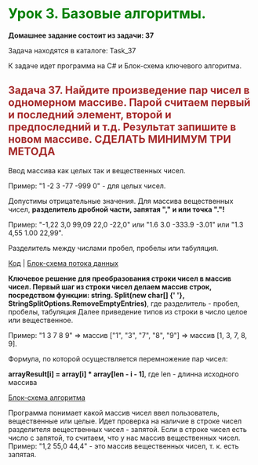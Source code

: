 #
# <span style="color: green"> Урок 3. Базовые алгоритмы. </span>

 __Домашнее задание состоит из задачи: 37__
 
 Задача находятся в каталоге: Task_37
 
 К задаче идет программа на C# и Блок-схема ключевого алгоритма.


## <span style="color: brown"> Задача 37. Найдите произведение пар чисел в одномерном массиве. Парой считаем первый и последний элемент, второй и предпоследний и т.д. Результат запишите в новом массиве. СДЕЛАТЬ МИНИМУМ ТРИ МЕТОДА </span>


Ввод массива как целых так и вещественных чисел.

Пример: "1  -2  3  -77  -999 0" - для целых чисел.

Допустимы отрицательные значения.
Для массива вещественных чисел, __разделитель дробной части, запятая "," и или точка "."!__

Пример: "-1,22  3,0  99,09  22,0  -22,0" или "1.6 3.0 -333.9 -3.01" или "1.3 4,55 1.00 22,99".

Разделитель между числами пробел, пробелы или табуляция.

[Код](Task_37/Program.cs) | [Блок-схема потока данных](/diagram.drawio.png)

__Ключевое решение для преобразования строки чисел в массив чисел. Первый шаг из строки чисел делаем массив строк, посредством функции: string. Split(new char[] {' '}, StringSplitOptions.RemoveEmptyEntries)__, где разделитель - пробел, пробелы, табуляция
Далее приведение типов из строки в число целое или вещественное.

Пример: "1 3 7 8 9" => массив ["1", "3", "7", "8", "9"] => массив [1, 3, 7, 8, 9].

Формула, по которой осуществляется перемножение пар чисел:

__arrayResult[i] = array[i] * array[len - i - 1]__, где len - длинна исходного массива

[Блок-схема алгоритма](/algoritm.drawio.png)

Программа понимает какой массив чисел ввел пользователь, вещественные или целые. Идет проверка на наличие в строке чисел разделителя вещественных чисел - запятой. Если в строке чисел есть число с запятой, то считаем, что
у нас массив вещественных чисел. Пример: "1,2 55,0 44,4" - это массив вещественных чисел, т. к. есть запятая.

